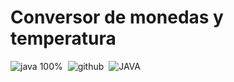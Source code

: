# Conversor de monedas y temperatura
![java 100%](https://img.shields.io/badge/STATUS-JAVA%20100%25-brightgreen)&nbsp;
![github](https://img.shields.io/badge/GitHub-100000?style=for-the-badge&logo=github&logoColor=white)&nbsp;
![JAVA](https://img.shields.io/badge/Java-ED8B00?style=for-the-badge&logo=openjdk&logoColor=white)


